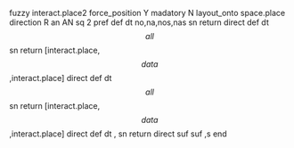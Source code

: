fuzzy interact.place2
   force_position Y
   madatory N
   layout_onto space.place
   direction R
   an AN
   sq 2
   pref 
   def 
    dt no,na,nos,nas
    sn 
    return 
    direct 
   def 
    dt $$all$$
    sn 
    return [interact.place,$$data$$,interact.place]
    direct 
   def 
    dt $$all$$
    sn 
    return [interact.place,$$data$$,interact.place]
    direct 
   def 
    dt \,
    sn 
    return 
    direct 
   suf 
   suf ,s
end
